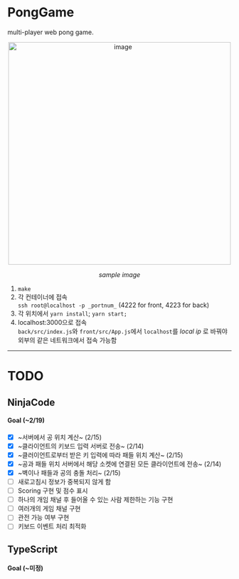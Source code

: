 # PongGame
multi-player web pong game.  

<p align="center">
 <img width="500" alt="image" src="https://user-images.githubusercontent.com/60467872/218838147-fe3fc0f1-b246-4a90-bbf6-7c8f14b73a04.png">  
</p>  
<p align="center">
 <em>sample image</em>
</p>  


1. ```make```
2. 각 컨테이너에 접속  
```ssh root@localhost -p _portnum_``` (4222 for front, 4223 for back)
3. 각 위치에서 ```yarn install```; ```yarn start;```
4. localhost:3000으로 접속  
   ```back/src/index.js```와 ```front/src/App.js```에서 ```localhost```를 _local ip_ 로 바꿔야 외부의 같은 네트워크에서 접속 가능함
***

# TODO
## NinjaCode
#### Goal (~2/19)
- [x] ~서버에서 공 위치 계산~ (2/15)
- [x] ~클라이언트의 키보드 입력 서버로 전송~ (2/14)
- [x] ~클러이언트로부터 받은 키 입력에 따라 패들 위치 계산~ (2/15)
- [x] ~공과 패들 위치 서버에서 해당 소켓에 연결된 모든 클라이언트에 전송~ (2/14)
- [x] ~벽이나 패들과 공의 충돌 처리~ (2/15)
- [ ] 새로고침시 정보가 중복되지 않게 함
- [ ] Scoring 구현 및 점수 표시
- [ ] 하나의 개임 채널 후 들어올 수 있는 사람 제한하는 기능 구현
- [ ] 여러개의 게임 채널 구현
- [ ] 관전 가능 여부 구현
- [ ] 키보드 이벤트 처리 최적화
## TypeScript
#### Goal (~미정)
